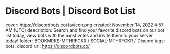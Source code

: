 # Discord Bots | Discord Bot List

cover: https://discordbots.co/favicon.png
created: November 14, 2022 4:57 AM (UTC)
description: Search and find your favorite discord bots on our bot list today, view bots with the most votes and invite them to your server today!
folder: BOOKMRKS-MTHRFCKR / SOCIAL-MTHRFCKR / Discord
tags: bots, discord
url: https://discordbots.co/
